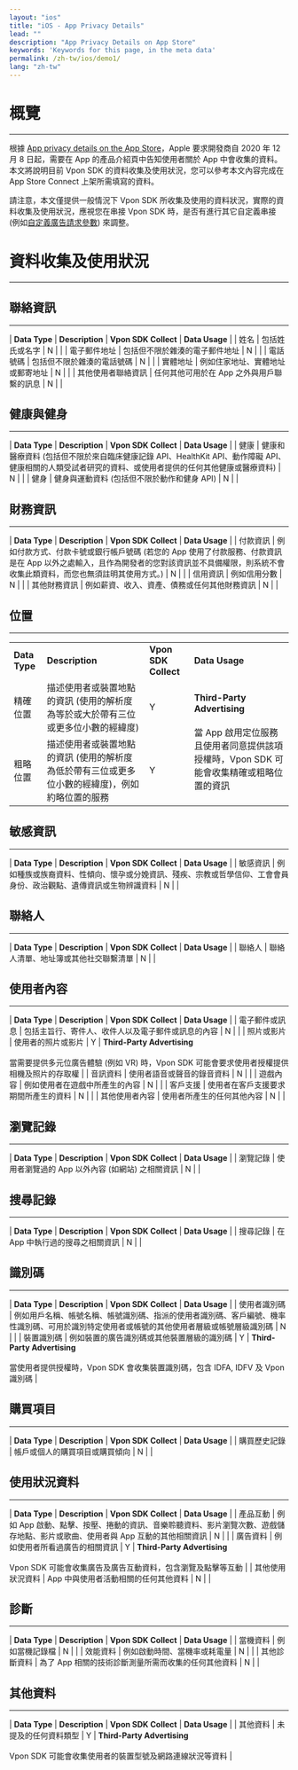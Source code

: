 ```yaml
---
layout: "ios"
title: "iOS - App Privacy Details"
lead: ""
description: "App Privacy Details on App Store"
keywords: 'Keywords for this page, in the meta data'
permalink: /zh-tw/ios/demo1/
lang: "zh-tw"
---
```

# 概覽
---
根據 [App privacy details on the App Store]，Apple 要求開發商自 2020 年 12 月 8 日起，需要在 App 的產品介紹頁中告知使用者關於 App 中會收集的資料。本文將說明目前 Vpon SDK 的資料收集及使用狀況，您可以參考本文內容完成在 App Store Connect 上架所需填寫的資料。

請注意，本文僅提供一般情況下 Vpon SDK 所收集及使用的資料狀況，實際的資料收集及使用狀況，應視您在串接 Vpon SDK 時，是否有進行其它自定義串接 (例如[自定義廣告請求參數]) 來調整。

# 資料收集及使用狀況
---

## 聯絡資訊
---

| <b>Data Type</b> | <b>Description</b> | <b>Vpon SDK Collect</b> | <b>Data Usage</b> |
| 姓名 | 包括姓氏或名字 | N | |
| 電子郵件地址 | 包括但不限於雜湊的電子郵件地址 | N | |
| 電話號碼 | 包括但不限於雜湊的電話號碼 | N | |
| 實體地址 | 例如住家地址、實體地址或郵寄地址 | N | |
| 其他使用者聯絡資訊 | 任何其他可用於在 App 之外與用戶聯繫的訊息 | N | |

## 健康與健身
---

| <b>Data Type</b> | <b>Description</b> | <b>Vpon SDK Collect</b> | <b>Data Usage</b> |
| 健康 | 健康和醫療資料 (包括但不限於來自臨床健康記錄 API、HealthKit API、動作障礙 API、健康相關的人類受試者研究的資料、或使用者提供的任何其他健康或醫療資料) | N | |
| 健身 | 健身與運動資料 (包括但不限於動作和健身 API) | N | |

## 財務資訊
---

| <b>Data Type</b> | <b>Description</b> | <b>Vpon SDK Collect</b> | <b>Data Usage</b> |
| 付款資訊 | 例如付款方式、付款卡號或銀行帳戶號碼 (若您的 App 使用了付款服務、付款資訊是在 App 以外之處輸入，且作為開發者的您對該資訊並不具備權限，則系統不會收集此類資料，而您也無須註明其使用方式。) | N | |
| 信用資訊 | 例如信用分數 | N | |
| 其他財務資訊 | 例如薪資、收入、資產、債務或任何其他財務資訊 | N | |

## 位置
---

<table>
    <tr>
        <td><b>Data Type</b></td> 
        <td><b>Description</b></td>
        <td><b>Vpon SDK Collect</b></td>
        <td><b>Data Usage</b></td> 
   </tr>
    <tr>
        <td >精確位置</td>
        <td >描述使用者或裝置地點的資訊 (使用的解析度為等於或大於帶有三位或更多位小數的經緯度)</td>
        <td >Y</td>
        <td rowspan="2"><b>Third-Party Advertising</b> <br> <br>當 App 啟用定位服務且使用者同意提供該項授權時，Vpon SDK 可能會收集精確或粗略位置的資訊</td>
    </tr>
    <tr>
        <td >粗略位置</td> 
        <td >描述使用者或裝置地點的資訊 (使用的解析度為低於帶有三位或更多位小數的經緯度)，例如約略位置的服務</td>
        <td >Y</td> 
    </tr>
</table>

## 敏感資訊
---

| <b>Data Type</b> | <b>Description</b> | <b>Vpon SDK Collect</b> | <b>Data Usage</b> |
| 敏感資訊 | 例如種族或族裔資料、性傾向、懷孕或分娩資訊、殘疾、宗教或哲學信仰、工會會員身份、政治觀點、遺傳資訊或生物辨識資料 | N | |

## 聯絡人
---

| <b>Data Type</b> | <b>Description</b> | <b>Vpon SDK Collect</b> | <b>Data Usage</b> |
| 聯絡人 | 聯絡人清單、地址簿或其他社交聯繫清單 | N | |

## 使用者內容
---

| <b>Data Type</b> | <b>Description</b> | <b>Vpon SDK Collect</b> | <b>Data Usage</b> |
| 電子郵件或訊息 | 包括主旨行、寄件人、收件人以及電子郵件或訊息的內容 | N | |
| 照片或影片 | 使用者的照片或影片 | Y | <b>Third-Party Advertising</b> <br> <br> 當需要提供多元位廣告體驗 (例如 VR) 時，Vpon SDK 可能會要求使用者授權提供相機及照片的存取權 |
| 音訊資料 | 使用者語音或聲音的錄音資料 | N | |
| 遊戲內容 | 例如使用者在遊戲中所產生的內容 | N | |
| 客戶支援 | 使用者在客戶支援要求期間所產生的資料 | N | |
| 其他使用者內容 | 使用者所產生的任何其他內容 | N | |

## 瀏覽記錄
---

| <b>Data Type</b> | <b>Description</b> | <b>Vpon SDK Collect</b> | <b>Data Usage</b> |
| 瀏覽記錄 | 使用者瀏覽過的 App 以外內容 (如網站) 之相關資訊 | N | |

## 搜尋記錄
---

| <b>Data Type</b> | <b>Description</b> | <b>Vpon SDK Collect</b> | <b>Data Usage</b> |
| 搜尋記錄 | 在 App 中執行過的搜尋之相關資訊 | N | |

## 識別碼
---

| <b>Data Type</b> | <b>Description</b> | <b>Vpon SDK Collect</b> | <b>Data Usage</b> |
| 使用者識別碼 | 例如用戶名稱、帳號名稱、帳號識別碼、指派的使用者識別碼、客戶編號、機率性識別碼、可用於識別特定使用者或帳號的其他使用者層級或帳號層級識別碼 | N | |
| 裝置識別碼 | 例如裝置的廣告識別碼或其他裝置層級的識別碼 | Y | <b>Third-Party Advertising</b> <br> <br> 當使用者提供授權時，Vpon SDK 會收集裝置識別碼，包含 IDFA, IDFV 及 Vpon 識別碼 |

## 購買項目
---

| <b>Data Type</b> | <b>Description</b> | <b>Vpon SDK Collect</b> | <b>Data Usage</b> |
| 購買歷史記錄 | 帳戶或個人的購買項目或購買傾向 | N | |

## 使用狀況資料
---

| <b>Data Type</b> | <b>Description</b> | <b>Vpon SDK Collect</b> | <b>Data Usage</b> |
| 產品互動 | 例如 App 啟動、點擊、按壓、捲動的資訊、音樂聆聽資料、影片瀏覽次數、遊戲儲存地點、影片或歌曲、使用者與 App 互動的其他相關資訊 | N | |
| 廣告資料 | 例如使用者所看過廣告的相關資訊 | Y | <b>Third-Party Advertising</b> <br> <br>Vpon SDK 可能會收集廣告及廣告互動資料，包含瀏覽及點擊等互動 |
| 其他使用狀況資料 | App 中與使用者活動相關的任何其他資料 | N | |

## 診斷
---

| <b>Data Type</b> | <b>Description</b> | <b>Vpon SDK Collect</b> | <b>Data Usage</b> |
| 當機資料 | 例如當機記錄檔 | N | |
| 效能資料 | 例如啟動時間、當機率或耗電量 | N | |
| 其他診斷資料 | 為了 App 相關的技術診斷測量所需而收集的任何其他資料 | N | |

## 其他資料
---

| <b>Data Type</b> | <b>Description</b> | <b>Vpon SDK Collect</b> | <b>Data Usage</b> |
| 其他資料 | 未提及的任何資料類型 | Y | <b>Third-Party Advertising</b> <br> <br> Vpon SDK 可能會收集使用者的裝置型號及網路連線狀況等資料 |


[App privacy details on the App Store]: https://developer.apple.com/app-store/app-privacy-details/
[自定義廣告請求參數]: https://wiki.vpon.com/zh-tw/ios/advanced/#custreq